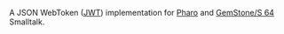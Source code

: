 A JSON WebToken ([JWT](https://tools.ietf.org/html/rfc7519.html)) implementation for [Pharo](https://www.pharo.org) and [GemStone/S 64](https://www.gemtalksystems.com) Smalltalk.
